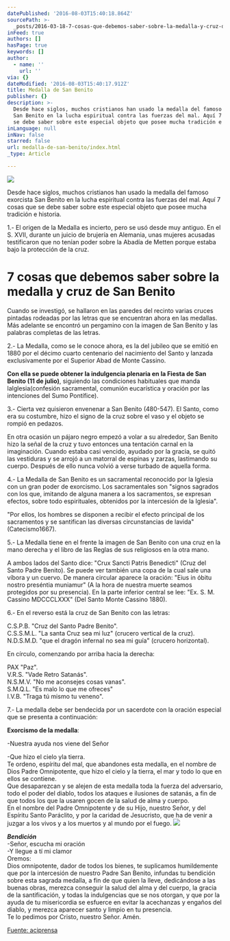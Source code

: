 ```yaml
---
datePublished: '2016-08-03T15:40:18.864Z'
sourcePath: >-
  _posts/2016-03-18-7-cosas-que-debemos-saber-sobre-la-medalla-y-cruz-de-san-ben.md
inFeed: true
authors: []
hasPage: true
keywords: []
author:
  - name: ''
    url: ''
via: {}
dateModified: '2016-08-03T15:40:17.912Z'
title: Medalla de San Benito
publisher: {}
description: >-
  Desde hace siglos, muchos cristianos han usado la medalla del famoso exorcista
  San Benito en la lucha espiritual contra las fuerzas del mal. Aquí 7 cosas que
  se debe saber sobre este especial objeto que posee mucha tradición e historia.
inLanguage: null
inNav: false
starred: false
url: medalla-de-san-benito/index.html
_type: Article

---
```

![](https://the-grid-user-content.s3-us-west-2.amazonaws.com/ad7046e1-50f1-4f0b-a60a-f5d1d6ef9ee3.jpg)

Desde hace siglos, muchos cristianos han usado la medalla del famoso exorcista San Benito en la lucha espiritual contra las fuerzas del mal. Aquí 7 cosas que se debe saber sobre este especial objeto que posee mucha tradición e historia.

1.- El origen de la Medalla es incierto, pero se usó desde muy antiguo. En el S. XVII, durante un juicio de brujería en Alemania, unas mujeres acusadas testificaron que no tenían poder sobre la Abadía de Metten porque estaba bajo la protección de la cruz.

# 7 cosas que debemos saber sobre la medalla y cruz de San Benito

Cuando se investigó, se hallaron en las paredes del recinto varias cruces pintadas rodeadas por las letras que se encuentran ahora en las medallas. Más adelante se encontró un pergamino con la imagen de San Benito y las palabras completas de las letras.

2.- La Medalla, como se le conoce ahora, es la del jubileo que se emitió en 1880 por el décimo cuarto centenario del nacimiento del Santo y lanzada exclusivamente por el Superior Abad de Monte Cassino.

**Con ella se puede obtener la indulgencia plenaria en la Fiesta de San Benito (11 de julio)**, siguiendo las condiciones habituales que manda laIglesia(confesión sacramental, comunión eucarística y oración por las intenciones del Sumo Pontífice).

3.- Cierta vez quisieron envenenar a San Benito (480-547). El Santo, como era su costumbre, hizo el signo de la cruz sobre el vaso y el objeto se rompió en pedazos.

En otra ocasión un pájaro negro empezó a volar a su alrededor, San Benito hizo la señal de la cruz y tuvo entonces una tentación carnal en la imaginación. Cuando estaba casi vencido, ayudado por la gracia, se quitó las vestiduras y se arrojó a un matorral de espinas y zarzas, lastimando su cuerpo. Después de ello nunca volvió a verse turbado de aquella forma.

4.- La Medalla de San Benito es un sacramental reconocido por la Iglesia con un gran poder de exorcismo. Los sacramentales son "signos sagrados con los que, imitando de alguna manera a los sacramentos, se expresan efectos, sobre todo espirituales, obtenidos por la intercesión de la Iglesia".

"Por ellos, los hombres se disponen a recibir el efecto principal de los sacramentos y se santifican las diversas circunstancias de lavida" (Catecismo1667).

5.- La Medalla tiene en el frente la imagen de San Benito con una cruz en la mano derecha y el libro de las Reglas de sus religiosos en la otra mano.

A ambos lados del Santo dice: "Crux Sancti Patris Benedicti" (Cruz del Santo Padre Benito). Se puede ver también una copa de la cual sale una víbora y un cuervo. De manera circular aparece la oración: "Eius in óbitu nostro preséntia muniamur" (A la hora de nuestra muerte seamos protegidos por su presencia). En la parte inferior central se lee: "Ex. S. M. Cassino MDCCCLXXX" (Del Santo Monte Cassino 1880).

6.- En el reverso está la cruz de San Benito con las letras:

C.S.P.B. "Cruz del Santo Padre Benito".  
C.S.S.M.L. "La santa Cruz sea mi luz" (crucero vertical de la cruz).  
N.D.S.M.D. "que el dragón infernal no sea mi guía" (crucero horizontal).

En círculo, comenzando por arriba hacia la derecha:

PAX "Paz".  
V.R.S. "Vade Retro Satanás".  
N.S.M.V. "No me aconsejes cosas vanas".  
S.M.Q.L. "Es malo lo que me ofreces"  
I.V.B. "Traga tú mismo tu veneno".

7.- La medalla debe ser bendecida por un sacerdote con la oración especial que se presenta a continuación:

**Exorcismo de la medalla**:

-Nuestra ayuda nos viene del Señor

-Que hizo el cielo yla tierra.  
Te ordeno, espíritu del mal, que abandones esta medalla, en el nombre de Dios Padre Omnipotente, que hizo el cielo y la tierra, el mar y todo lo que en ellos se contiene.  
Que desaparezcan y se alejen de esta medalla toda la fuerza del adversario, todo el poder del diablo, todos los ataques e ilusiones de satanás, a fin de que todos los que la usaren gocen de la salud de alma y cuerpo.  
En el nombre del Padre Omnipotente y de su Hijo, nuestro Señor, y del Espíritu Santo Paráclito, y por la caridad de Jesucristo, que ha de venir a juzgar a los vivos y a los muertos y al mundo por el fuego.
![](https://the-grid-user-content.s3-us-west-2.amazonaws.com/509c4f15-181f-4b91-82bc-9724b0a51f84.gif)

_**Bendición**_  
-Señor, escucha mi oración  
-Y llegue a tí mi clamor  
Oremos:  
Dios omnipotente, dador de todos los bienes, te suplicamos humildemente que por la intercesión de nuestro Padre San Benito, infundas tu bendición sobre esta sagrada medalla, a fin de que quien la lleve, dedicándose a las buenas obras, merezca conseguir la salud del alma y del cuerpo, la gracia de la santificación, y todas la indulgencias que se nos otorgan, y que por la ayuda de tu misericordia se esfuerce en evitar la acechanzas y engaños del diablo, y merezca aparecer santo y limpio en tu presencia.  
Te lo pedimos por Cristo, nuestro Señor. Amén.

[Fuente: aciprensa][0]

[0]: https://www.aciprensa.com/noticias/7-cosas-que-debemos-saber-sobre-la-medalla-y-cruz-de-san-benito-83474/